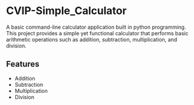 # CVIP-Simple_Calculator
A basic command-line calculator application built in python programming.
This project provides a simple yet functional calculator that performs basic arithmetic operations such as addition, subtraction, multiplication, and division.
## Features
- Addition
- Subtraction
- Multiplication
- Division
